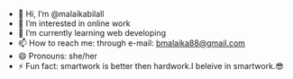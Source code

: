 - 👋 Hi, I’m @malaikabilall
- 👀 I’m interested in online work
- 🌱 I’m currently learning web developing
- 📫 How to reach me: through e-mail: bmalaika88@gmail.com
- 😄 Pronouns: she/her
- ⚡ Fun fact: smartwork is better then hardwork.I beleive in smartwork.😎

<!---
malaikabilall/malaikabilall is a ✨ special ✨ repository because its `README.md` (this file) appears on your GitHub profile.
You can click the Preview link to take a look at your changes.
--->
